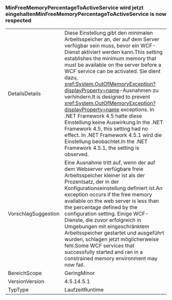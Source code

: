 ### <a name="minfreememorypercentagetoactiveservice-is-now-respected"></a><span data-ttu-id="dd2dc-101">MinFreeMemoryPercentageToActiveService wird jetzt eingehalten</span><span class="sxs-lookup"><span data-stu-id="dd2dc-101">MinFreeMemoryPercentageToActiveService is now respected</span></span>

|   |   |
|---|---|
|<span data-ttu-id="dd2dc-102">Details</span><span class="sxs-lookup"><span data-stu-id="dd2dc-102">Details</span></span>|<span data-ttu-id="dd2dc-103">Diese Einstellung gibt den minimalen Arbeitsspeicher an, der auf dem Server verfügbar sein muss, bevor ein WCF-Dienst aktiviert werden kann.</span><span class="sxs-lookup"><span data-stu-id="dd2dc-103">This setting establishes the minimum memory that must be available on the server before a WCF service can be activated.</span></span> <span data-ttu-id="dd2dc-104">Sie dient dazu, <xref:System.OutOfMemoryException?displayProperty=name>-Ausnahmen zu verhindern.</span><span class="sxs-lookup"><span data-stu-id="dd2dc-104">It is designed to prevent <xref:System.OutOfMemoryException?displayProperty=name> exceptions.</span></span> <span data-ttu-id="dd2dc-105">In .NET Framework 4.5 hatte diese Einstellung keine Auswirkung.</span><span class="sxs-lookup"><span data-stu-id="dd2dc-105">In the .NET Framework 4.5, this setting had no effect.</span></span> <span data-ttu-id="dd2dc-106">In .NET Framework 4.5.1 wird die Einstellung beobachtet.</span><span class="sxs-lookup"><span data-stu-id="dd2dc-106">In the .NET Framework 4.5.1, the setting is observed.</span></span>|
|<span data-ttu-id="dd2dc-107">Vorschlag</span><span class="sxs-lookup"><span data-stu-id="dd2dc-107">Suggestion</span></span>|<span data-ttu-id="dd2dc-108">Eine Ausnahme tritt auf, wenn der auf dem Webserver verfügbare freie Arbeitsspeicher kleiner ist als der Prozentsatz, der in der Konfigurationseinstellung definiert ist.</span><span class="sxs-lookup"><span data-stu-id="dd2dc-108">An exception occurs if the free memory available on the web server is less than the percentage defined by the configuration setting.</span></span> <span data-ttu-id="dd2dc-109">Einige WCF-Dienste, die zuvor erfolgreich in Umgebungen mit eingeschränktem Arbeitsspeicher gestartet und ausgeführt wurden, schlagen jetzt möglicherweise fehl.</span><span class="sxs-lookup"><span data-stu-id="dd2dc-109">Some WCF services that successfully started and ran in a constrained memory environment may now fail.</span></span>|
|<span data-ttu-id="dd2dc-110">Bereich</span><span class="sxs-lookup"><span data-stu-id="dd2dc-110">Scope</span></span>|<span data-ttu-id="dd2dc-111">Gering</span><span class="sxs-lookup"><span data-stu-id="dd2dc-111">Minor</span></span>|
|<span data-ttu-id="dd2dc-112">Version</span><span class="sxs-lookup"><span data-stu-id="dd2dc-112">Version</span></span>|<span data-ttu-id="dd2dc-113">4.5.1</span><span class="sxs-lookup"><span data-stu-id="dd2dc-113">4.5.1</span></span>|
|<span data-ttu-id="dd2dc-114">Typ</span><span class="sxs-lookup"><span data-stu-id="dd2dc-114">Type</span></span>|<span data-ttu-id="dd2dc-115">Laufzeit</span><span class="sxs-lookup"><span data-stu-id="dd2dc-115">Runtime</span></span>|

